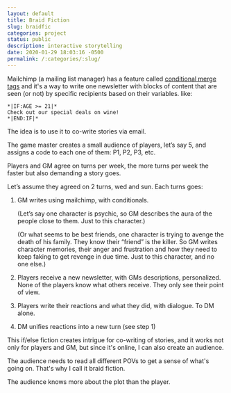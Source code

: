 ```yaml
---
layout: default
title: Braid Fiction
slug: braidfic
categories: project
status: public
description: interactive storytelling
date: 2020-01-29 18:03:16 -0500
permalink: /:categories/:slug/
---
```

Mailchimp (a mailing list manager) has a feature called [conditional merge tags](https://mailchimp.com/help/use-conditional-merge-tag-blocks/) and it's a way to write one newsletter with blocks of content that are seen (or not) by specific recipients based on their variables. like:
```
*|IF:AGE >= 21|* 
Check out our special deals on wine!
*|END:IF|*
```
The idea is to use it to co-write stories via email.

The game master creates a small audience of players, let’s say 5, and assigns a code to each one of them: P1, P2, P3, etc.

Players and GM agree on turns per week, the more turns per week the faster but also demanding a story goes.

Let’s assume they agreed on 2 turns, wed and sun. Each turns goes:

1. GM writes using mailchimp, with conditionals.

    (Let’s say one character is psychic, so GM describes the aura of the people close to them. Just to this character.)

    (Or what seems to be best friends, one character is trying to avenge the death of his family. They know their “friend” is the killer. So GM writes character memories, their anger and frustration and how they need to keep faking to get revenge in due time. Just to this character, and no one else.)

2. Players receive a new newsletter, with GMs descriptions, personalized. None of the players know what others receive. They only see their point of view.

3. Players write their reactions and what they did, with dialogue. To DM alone.

4. DM unifies reactions into a new turn (see step 1)

This if/else fiction creates intrigue for co-writing of stories, and it works not only for players and GM, but since it's online, I can also create an audience.

The audience needs to read all different POVs to get a sense of what's going on. That's why I call it braid fiction.

The audience knows more about the plot than the player.